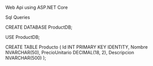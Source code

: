 Web Api using ASP.NET Core

Sql Queries

CREATE DATABASE ProductDB;

USE ProductDB;

CREATE TABLE Producto (
    Id INT PRIMARY KEY IDENTITY,
    Nombre NVARCHAR(50),
    PrecioUnitario DECIMAL(18, 2),
    Descripcion NVARCHAR(500)
);
